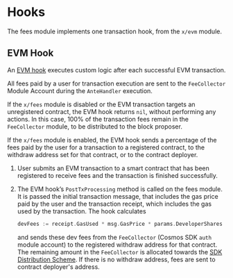 <!--
order: 5
-->

# Hooks

The fees module implements one transaction hook, from the `x/evm` module.

## EVM Hook

An [EVM hook](https://evmos.dev/modules/evm/06_hooks.html) executes custom logic after each successful EVM transaction.

All fees paid by a user for transaction execution are sent to the `FeeCollector` Module Account during the `AnteHandler` execution.

If the `x/fees` module is disabled or the EVM transaction targets an unregistered contract, the EVM hook returns `nil`, without performing any actions. In this case, 100% of the transaction fees remain in the `FeeCollector` module, to be distributed to the block proposer.

If the `x/fees` module is enabled, the EVM hook sends a percentage of the fees paid by the user for a transaction to a registered contract, to the withdraw address set for that contract, or to the contract deployer.

1. User submits an EVM transaction to a smart contract that has been registered to receive fees and the transaction is finished successfully.
2. The EVM hook’s `PostTxProcessing` method is called on the fees module. It is passed the initial transaction message, that includes the gas price paid by the user and the transaction receipt, which includes the gas used by the transaction. The hook calculates

    ```go
    devFees := receipt.GasUsed * msg.GasPrice * params.DeveloperShares
    ```

    and sends these dev fees from the `FeeCollector` (Cosmos SDK `auth` module account) to the registered withdraw address for that contract. The remaining amount in the `FeeCollector` is allocated towards the [SDK  Distribution Scheme](https://docs.cosmos.network/master/modules/distribution/03_begin_block.html#the-distribution-scheme). If there is no withdraw address, fees are sent to contract deployer's address.
